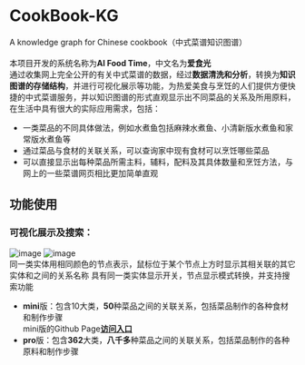 # CookBook-KG
A knowledge graph for Chinese cookbook（中式菜谱知识图谱）\
\
本项目开发的系统名称为**AI Food Time**，中文名为**爱食光**  
通过收集网上完全公开的有关中式菜谱的数据，经过**数据清洗和分析**，转换为**知识图谱的存储结构**，并进行可视化展示等功能，为热爱美食与烹饪的人们提供方便快捷的中式菜谱服务，并以知识图谱的形式直观显示出不同菜品的关系及所用原料，在生活中具有很大的实际应用需求，包括：
+ 一类菜品的不同具体做法，例如水煮鱼包括麻辣水煮鱼、小清新版水煮鱼和家常版水煮鱼等
+ 通过菜品与食材的关联关系，可以查询家中现有食材可以烹饪哪些菜品
+ 可以直接显示出每种菜品所需主料，辅料，配料及其具体数量和烹饪方法，与网上的一些菜谱网页相比更加简单直观
## 功能使用
### 可视化展示及搜索：
![image](https://github.com/ngl567/CookBook-KG/blob/master/miniviz-1.png)  ![image](https://github.com/ngl567/CookBook-KG/blob/master/miniviz-2-fig.png)  
同一类实体用相同颜色的节点表示，鼠标位于某个节点上方时显示其相关联的其它实体和之间的关系名称
具有同一类实体显示开关，节点显示模式转换，并支持搜索功能
+ **mini**版：包含10大类，**50**种菜品之间的关联关系，包括菜品制作的各种食材和制作步骤  
mini版的Github Page[**访问入口**](https://ngl567.github.io/CookBook-KG/)
+ **pro**版：包含**362**大类，**八千多**种菜品之间的关联关系，包括菜品制作的各种原料和制作步骤
